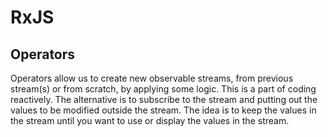 # RxJS

## Operators

Operators allow us to create new observable streams, from previous stream(s) or from scratch, by applying some logic. This is a part of coding reactively. The alternative is to subscribe to the stream and putting out the values to be modified outside the stream. The idea is to keep the values in the stream until you want to use or display the values in the stream.



